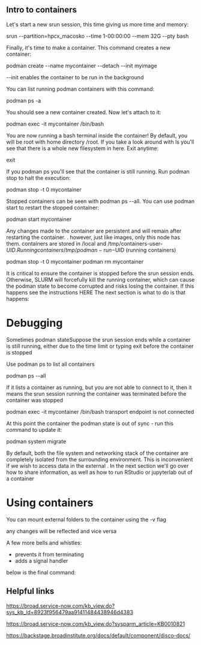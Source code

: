 Intro to containers
-------------------

Let's start a new srun session, this time giving us more time and memory:

srun --partition=hpcx_macosko --time 1-00:00:00 --mem 32G --pty bash

Finally, it's time to make a container. This command creates a new container:

podman create --name mycontainer --detach --init myimage

--init enables the container to be run in the background

You can list running podman containers with this command:

podman ps -a

You should see a new container created. Now let's attach to it:

podman exec -it mycontainer /bin/bash

You are now running a bash terminal inside the container! By default, you will be root with home directory /root. If you take a look around with ls you'll see that there is a whole new filesystem in here. Exit anytime:

exit

If you podman ps you'll see that the container is still running. Run podman stop to halt the execution:

podman stop -t 0 mycontainer

Stopped containers can be seen with podman ps --all. You can use podman start to restart the stopped container:

podman start mycontainer

Any changes made to the container are persistent and will remain after restarting the container. . however, just like images, only this node has them. containers are stored in /local and /tmp/containers-user-$UID. Running containers /tmp/podman-run-$UID (running containers)

podman stop -t 0 mycontainer
podman rm mycontainer

It is critical to ensure the container is stopped before the srun session ends. Otherwise, SLURM will forcefully kill the running container, which can cause the podman state to become corrupted and risks losing the container. If this happens see the instructions HERE The next section is what to do is that happens:

# Debugging 

Sometimes podman stateSuppose the srun session ends while a container is still running, either due to the time limit or typing exit before the container is stopped

Use podman ps to list all containers

podman ps --all

If it lists a container as running, but you are not able to connect to it, then it means the srun session running the container was terminated before the container was stopped

podman exec -it mycontainer /bin/bash
transport endpoint is not connected

At this point the container the podman state is out of sync - run this command to update it:

podman system migrate

By default, both the file system and networking stack of the container are completely isolated from the surrounding environment. This is inconvenient if we wish to access data in the external . In the next section we'll go over how to share information, as well as how to run RStudio or jupyterlab out of a container

# Using containers

You can mount external folders to the container using the -v flag

any changes will be reflected and vice versa

A few more bells and whistles:
- prevents it from terminating
- adds a signal handler

below is the final command:


Helpful links
-------------
https://broad.service-now.com/kb_view.do?sys_kb_id=8923f956479aa91411484438946d4383

https://broad.service-now.com/kb_view.do?sysparm_article=KB0010821

https://backstage.broadinstitute.org/docs/default/component/disco-docs/
